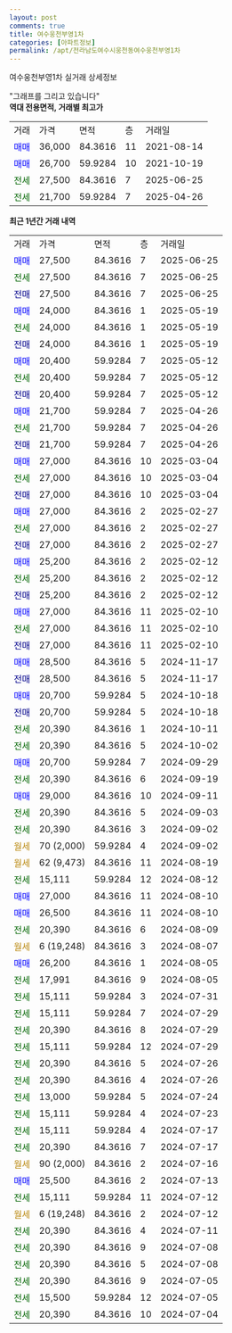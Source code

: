 ```yaml
---
layout: post
comments: true
title: 여수웅천부영1차
categories: [아파트정보]
permalink: /apt/전라남도여수시웅천동여수웅천부영1차
---
```


여수웅천부영1차 실거래 상세정보

<script type="text/javascript">
  google.charts.load('current', {'packages':['line', 'corechart']});
  google.charts.setOnLoadCallback(drawChart);

  function drawChart() {
    var data = new google.visualization.DataTable();
    data.addColumn('date', '거래일');
    data.addColumn('number', "매매");
    data.addColumn('number', "전세");
    data.addColumn('number', "전매");

    data.addRows([[new Date(Date.parse("2025-06-25")), 27500, null, null], [new Date(Date.parse("2025-06-25")), null, 27500, null], [new Date(Date.parse("2025-06-25")), null, null, 27500], [new Date(Date.parse("2025-05-19")), 24000, null, null], [new Date(Date.parse("2025-05-19")), null, 24000, null], [new Date(Date.parse("2025-05-19")), null, null, 24000], [new Date(Date.parse("2025-05-12")), 20400, null, null], [new Date(Date.parse("2025-05-12")), null, 20400, null], [new Date(Date.parse("2025-05-12")), null, null, 20400], [new Date(Date.parse("2025-04-26")), 21700, null, null], [new Date(Date.parse("2025-04-26")), null, 21700, null], [new Date(Date.parse("2025-04-26")), null, null, 21700], [new Date(Date.parse("2025-03-04")), 27000, null, null], [new Date(Date.parse("2025-03-04")), null, 27000, null], [new Date(Date.parse("2025-03-04")), null, null, 27000], [new Date(Date.parse("2025-02-27")), 27000, null, null], [new Date(Date.parse("2025-02-27")), null, 27000, null], [new Date(Date.parse("2025-02-27")), null, null, 27000], [new Date(Date.parse("2025-02-12")), 25200, null, null], [new Date(Date.parse("2025-02-12")), null, 25200, null], [new Date(Date.parse("2025-02-12")), null, null, 25200], [new Date(Date.parse("2025-02-10")), 27000, null, null], [new Date(Date.parse("2025-02-10")), null, 27000, null], [new Date(Date.parse("2025-02-10")), null, null, 27000], [new Date(Date.parse("2024-11-17")), 28500, null, null], [new Date(Date.parse("2024-11-17")), null, null, 28500], [new Date(Date.parse("2024-10-18")), 20700, null, null], [new Date(Date.parse("2024-10-18")), null, null, 20700], [new Date(Date.parse("2024-10-11")), null, 20390, null], [new Date(Date.parse("2024-10-02")), null, 20390, null], [new Date(Date.parse("2024-09-29")), 20700, null, null], [new Date(Date.parse("2024-09-19")), null, 20390, null], [new Date(Date.parse("2024-09-11")), 29000, null, null], [new Date(Date.parse("2024-09-03")), null, 20390, null], [new Date(Date.parse("2024-09-02")), null, 20390, null], [new Date(Date.parse("2024-09-02")), null, null, null], [new Date(Date.parse("2024-08-19")), null, null, null], [new Date(Date.parse("2024-08-12")), null, 15111, null], [new Date(Date.parse("2024-08-10")), 27000, null, null], [new Date(Date.parse("2024-08-10")), 26500, null, null], [new Date(Date.parse("2024-08-09")), null, 20390, null], [new Date(Date.parse("2024-08-07")), null, null, null], [new Date(Date.parse("2024-08-05")), 26200, null, null], [new Date(Date.parse("2024-08-05")), null, 17991, null], [new Date(Date.parse("2024-07-31")), null, 15111, null], [new Date(Date.parse("2024-07-29")), null, 15111, null], [new Date(Date.parse("2024-07-29")), null, 20390, null], [new Date(Date.parse("2024-07-29")), null, 15111, null], [new Date(Date.parse("2024-07-26")), null, 20390, null], [new Date(Date.parse("2024-07-26")), null, 20390, null], [new Date(Date.parse("2024-07-24")), null, 13000, null], [new Date(Date.parse("2024-07-23")), null, 15111, null], [new Date(Date.parse("2024-07-17")), null, 15111, null], [new Date(Date.parse("2024-07-17")), null, 20390, null], [new Date(Date.parse("2024-07-16")), null, null, null], [new Date(Date.parse("2024-07-13")), 25500, null, null], [new Date(Date.parse("2024-07-12")), null, 15111, null], [new Date(Date.parse("2024-07-12")), null, null, null], [new Date(Date.parse("2024-07-11")), null, 20390, null], [new Date(Date.parse("2024-07-08")), null, 20390, null], [new Date(Date.parse("2024-07-08")), null, 20390, null], [new Date(Date.parse("2024-07-05")), null, 20390, null], [new Date(Date.parse("2024-07-05")), null, 15500, null], [new Date(Date.parse("2024-07-04")), null, 20390, null]]);

    var options = {
      hAxis: {
        format: 'yyyy/MM/dd'
      },    
      lineWidth: 0,
      pointsVisible: true,    
      title: '최근 1년간 유형별 실거래가 분포',
      legend: { position: 'bottom' }
    };

    var formatter = new google.visualization.NumberFormat({pattern:'###,###'} );
    formatter.format(data, 1);
    formatter.format(data, 2);
    
    setTimeout(function() {
        var chart = new google.visualization.LineChart(document.getElementById('columnchart_material'));
        chart.draw(data, (options));
        document.getElementById('loading').style.display = 'none';
    }, 200);
  }
</script>


<div id="loading" style="z-index:20; display: block; margin-left: 0px">"그래프를 그리고 있습니다"</div>
<div id="columnchart_material" style="width: 95%; margin-left: 0px; display: block"></div>
<!-- contents start -->
<b>역대 전용면적, 거래별 최고가</b>
<table class="sortable">
    <tr>
      <td>거래</td>
      <td>가격</td>
      <td>면적</td>
      <td>층</td>
      <td>거래일</td>
    </tr>
        <tr>
          <td><a style="color: blue">매매</a></td>
          <td>36,000</td>
          <td>84.3616</td>
          <td>11</td>
          <td>2021-08-14</td>
        </tr>            <tr>
          <td><a style="color: blue">매매</a></td>
          <td>26,700</td>
          <td>59.9284</td>
          <td>10</td>
          <td>2021-10-19</td>
        </tr>        
        <tr>
              <td><a style="color: darkgreen">전세</a></td>
              <td>27,500</td>
              <td>84.3616</td>
              <td>7</td>
              <td>2025-06-25</td>
            </tr>            <tr>
              <td><a style="color: darkgreen">전세</a></td>
              <td>21,700</td>
              <td>59.9284</td>
              <td>7</td>
              <td>2025-04-26</td>
            </tr>        
    
</table>

<b>최근 1년간 거래 내역</b>

<table class="sortable">
    <tr>
      <td>거래</td>
      <td>가격</td>
      <td>면적</td>
      <td>층</td>
      <td>거래일</td>
    </tr>
    <tr>
      <td><a style="color: blue">매매</a></td>
      <td>27,500</td>
      <td>84.3616</td>
      <td>7</td>
      <td>2025-06-25</td>
    </tr>          <tr>
      <td><a style="color: darkgreen">전세</a></td>
      <td>27,500</td>
      <td>84.3616</td>
      <td>7</td>
      <td>2025-06-25</td>
    </tr>          <tr>
      <td><a style="color: darkblue">전매</a></td>
      <td>27,500</td>
      <td>84.3616</td>
      <td>7</td>
      <td>2025-06-25</td>
    </tr>          <tr>
      <td><a style="color: blue">매매</a></td>
      <td>24,000</td>
      <td>84.3616</td>
      <td>1</td>
      <td>2025-05-19</td>
    </tr>          <tr>
      <td><a style="color: darkgreen">전세</a></td>
      <td>24,000</td>
      <td>84.3616</td>
      <td>1</td>
      <td>2025-05-19</td>
    </tr>          <tr>
      <td><a style="color: darkblue">전매</a></td>
      <td>24,000</td>
      <td>84.3616</td>
      <td>1</td>
      <td>2025-05-19</td>
    </tr>          <tr>
      <td><a style="color: blue">매매</a></td>
      <td>20,400</td>
      <td>59.9284</td>
      <td>7</td>
      <td>2025-05-12</td>
    </tr>          <tr>
      <td><a style="color: darkgreen">전세</a></td>
      <td>20,400</td>
      <td>59.9284</td>
      <td>7</td>
      <td>2025-05-12</td>
    </tr>          <tr>
      <td><a style="color: darkblue">전매</a></td>
      <td>20,400</td>
      <td>59.9284</td>
      <td>7</td>
      <td>2025-05-12</td>
    </tr>          <tr>
      <td><a style="color: blue">매매</a></td>
      <td>21,700</td>
      <td>59.9284</td>
      <td>7</td>
      <td>2025-04-26</td>
    </tr>          <tr>
      <td><a style="color: darkgreen">전세</a></td>
      <td>21,700</td>
      <td>59.9284</td>
      <td>7</td>
      <td>2025-04-26</td>
    </tr>          <tr>
      <td><a style="color: darkblue">전매</a></td>
      <td>21,700</td>
      <td>59.9284</td>
      <td>7</td>
      <td>2025-04-26</td>
    </tr>          <tr>
      <td><a style="color: blue">매매</a></td>
      <td>27,000</td>
      <td>84.3616</td>
      <td>10</td>
      <td>2025-03-04</td>
    </tr>          <tr>
      <td><a style="color: darkgreen">전세</a></td>
      <td>27,000</td>
      <td>84.3616</td>
      <td>10</td>
      <td>2025-03-04</td>
    </tr>          <tr>
      <td><a style="color: darkblue">전매</a></td>
      <td>27,000</td>
      <td>84.3616</td>
      <td>10</td>
      <td>2025-03-04</td>
    </tr>          <tr>
      <td><a style="color: blue">매매</a></td>
      <td>27,000</td>
      <td>84.3616</td>
      <td>2</td>
      <td>2025-02-27</td>
    </tr>          <tr>
      <td><a style="color: darkgreen">전세</a></td>
      <td>27,000</td>
      <td>84.3616</td>
      <td>2</td>
      <td>2025-02-27</td>
    </tr>          <tr>
      <td><a style="color: darkblue">전매</a></td>
      <td>27,000</td>
      <td>84.3616</td>
      <td>2</td>
      <td>2025-02-27</td>
    </tr>          <tr>
      <td><a style="color: blue">매매</a></td>
      <td>25,200</td>
      <td>84.3616</td>
      <td>2</td>
      <td>2025-02-12</td>
    </tr>          <tr>
      <td><a style="color: darkgreen">전세</a></td>
      <td>25,200</td>
      <td>84.3616</td>
      <td>2</td>
      <td>2025-02-12</td>
    </tr>          <tr>
      <td><a style="color: darkblue">전매</a></td>
      <td>25,200</td>
      <td>84.3616</td>
      <td>2</td>
      <td>2025-02-12</td>
    </tr>          <tr>
      <td><a style="color: blue">매매</a></td>
      <td>27,000</td>
      <td>84.3616</td>
      <td>11</td>
      <td>2025-02-10</td>
    </tr>          <tr>
      <td><a style="color: darkgreen">전세</a></td>
      <td>27,000</td>
      <td>84.3616</td>
      <td>11</td>
      <td>2025-02-10</td>
    </tr>          <tr>
      <td><a style="color: darkblue">전매</a></td>
      <td>27,000</td>
      <td>84.3616</td>
      <td>11</td>
      <td>2025-02-10</td>
    </tr>          <tr>
      <td><a style="color: blue">매매</a></td>
      <td>28,500</td>
      <td>84.3616</td>
      <td>5</td>
      <td>2024-11-17</td>
    </tr>          <tr>
      <td><a style="color: darkblue">전매</a></td>
      <td>28,500</td>
      <td>84.3616</td>
      <td>5</td>
      <td>2024-11-17</td>
    </tr>          <tr>
      <td><a style="color: blue">매매</a></td>
      <td>20,700</td>
      <td>59.9284</td>
      <td>5</td>
      <td>2024-10-18</td>
    </tr>          <tr>
      <td><a style="color: darkblue">전매</a></td>
      <td>20,700</td>
      <td>59.9284</td>
      <td>5</td>
      <td>2024-10-18</td>
    </tr>          <tr>
      <td><a style="color: darkgreen">전세</a></td>
      <td>20,390</td>
      <td>84.3616</td>
      <td>1</td>
      <td>2024-10-11</td>
    </tr>          <tr>
      <td><a style="color: darkgreen">전세</a></td>
      <td>20,390</td>
      <td>84.3616</td>
      <td>5</td>
      <td>2024-10-02</td>
    </tr>          <tr>
      <td><a style="color: blue">매매</a></td>
      <td>20,700</td>
      <td>59.9284</td>
      <td>7</td>
      <td>2024-09-29</td>
    </tr>          <tr>
      <td><a style="color: darkgreen">전세</a></td>
      <td>20,390</td>
      <td>84.3616</td>
      <td>6</td>
      <td>2024-09-19</td>
    </tr>          <tr>
      <td><a style="color: blue">매매</a></td>
      <td>29,000</td>
      <td>84.3616</td>
      <td>10</td>
      <td>2024-09-11</td>
    </tr>          <tr>
      <td><a style="color: darkgreen">전세</a></td>
      <td>20,390</td>
      <td>84.3616</td>
      <td>5</td>
      <td>2024-09-03</td>
    </tr>          <tr>
      <td><a style="color: darkgreen">전세</a></td>
      <td>20,390</td>
      <td>84.3616</td>
      <td>3</td>
      <td>2024-09-02</td>
    </tr>          <tr>
      <td><a style="color: darkgoldenrod">월세</a></td>
      <td>70 (2,000)</td>
      <td>59.9284</td>
      <td>4</td>
      <td>2024-09-02</td>
    </tr>          <tr>
      <td><a style="color: darkgoldenrod">월세</a></td>
      <td>62 (9,473)</td>
      <td>84.3616</td>
      <td>11</td>
      <td>2024-08-19</td>
    </tr>          <tr>
      <td><a style="color: darkgreen">전세</a></td>
      <td>15,111</td>
      <td>59.9284</td>
      <td>12</td>
      <td>2024-08-12</td>
    </tr>          <tr>
      <td><a style="color: blue">매매</a></td>
      <td>27,000</td>
      <td>84.3616</td>
      <td>11</td>
      <td>2024-08-10</td>
    </tr>          <tr>
      <td><a style="color: blue">매매</a></td>
      <td>26,500</td>
      <td>84.3616</td>
      <td>11</td>
      <td>2024-08-10</td>
    </tr>          <tr>
      <td><a style="color: darkgreen">전세</a></td>
      <td>20,390</td>
      <td>84.3616</td>
      <td>6</td>
      <td>2024-08-09</td>
    </tr>          <tr>
      <td><a style="color: darkgoldenrod">월세</a></td>
      <td>6 (19,248)</td>
      <td>84.3616</td>
      <td>3</td>
      <td>2024-08-07</td>
    </tr>          <tr>
      <td><a style="color: blue">매매</a></td>
      <td>26,200</td>
      <td>84.3616</td>
      <td>1</td>
      <td>2024-08-05</td>
    </tr>          <tr>
      <td><a style="color: darkgreen">전세</a></td>
      <td>17,991</td>
      <td>84.3616</td>
      <td>9</td>
      <td>2024-08-05</td>
    </tr>          <tr>
      <td><a style="color: darkgreen">전세</a></td>
      <td>15,111</td>
      <td>59.9284</td>
      <td>3</td>
      <td>2024-07-31</td>
    </tr>          <tr>
      <td><a style="color: darkgreen">전세</a></td>
      <td>15,111</td>
      <td>59.9284</td>
      <td>7</td>
      <td>2024-07-29</td>
    </tr>          <tr>
      <td><a style="color: darkgreen">전세</a></td>
      <td>20,390</td>
      <td>84.3616</td>
      <td>8</td>
      <td>2024-07-29</td>
    </tr>          <tr>
      <td><a style="color: darkgreen">전세</a></td>
      <td>15,111</td>
      <td>59.9284</td>
      <td>12</td>
      <td>2024-07-29</td>
    </tr>          <tr>
      <td><a style="color: darkgreen">전세</a></td>
      <td>20,390</td>
      <td>84.3616</td>
      <td>5</td>
      <td>2024-07-26</td>
    </tr>          <tr>
      <td><a style="color: darkgreen">전세</a></td>
      <td>20,390</td>
      <td>84.3616</td>
      <td>4</td>
      <td>2024-07-26</td>
    </tr>          <tr>
      <td><a style="color: darkgreen">전세</a></td>
      <td>13,000</td>
      <td>59.9284</td>
      <td>5</td>
      <td>2024-07-24</td>
    </tr>          <tr>
      <td><a style="color: darkgreen">전세</a></td>
      <td>15,111</td>
      <td>59.9284</td>
      <td>4</td>
      <td>2024-07-23</td>
    </tr>          <tr>
      <td><a style="color: darkgreen">전세</a></td>
      <td>15,111</td>
      <td>59.9284</td>
      <td>4</td>
      <td>2024-07-17</td>
    </tr>          <tr>
      <td><a style="color: darkgreen">전세</a></td>
      <td>20,390</td>
      <td>84.3616</td>
      <td>7</td>
      <td>2024-07-17</td>
    </tr>          <tr>
      <td><a style="color: darkgoldenrod">월세</a></td>
      <td>90 (2,000)</td>
      <td>84.3616</td>
      <td>2</td>
      <td>2024-07-16</td>
    </tr>          <tr>
      <td><a style="color: blue">매매</a></td>
      <td>25,500</td>
      <td>84.3616</td>
      <td>2</td>
      <td>2024-07-13</td>
    </tr>          <tr>
      <td><a style="color: darkgreen">전세</a></td>
      <td>15,111</td>
      <td>59.9284</td>
      <td>11</td>
      <td>2024-07-12</td>
    </tr>          <tr>
      <td><a style="color: darkgoldenrod">월세</a></td>
      <td>6 (19,248)</td>
      <td>84.3616</td>
      <td>2</td>
      <td>2024-07-12</td>
    </tr>          <tr>
      <td><a style="color: darkgreen">전세</a></td>
      <td>20,390</td>
      <td>84.3616</td>
      <td>4</td>
      <td>2024-07-11</td>
    </tr>          <tr>
      <td><a style="color: darkgreen">전세</a></td>
      <td>20,390</td>
      <td>84.3616</td>
      <td>9</td>
      <td>2024-07-08</td>
    </tr>          <tr>
      <td><a style="color: darkgreen">전세</a></td>
      <td>20,390</td>
      <td>84.3616</td>
      <td>5</td>
      <td>2024-07-08</td>
    </tr>          <tr>
      <td><a style="color: darkgreen">전세</a></td>
      <td>20,390</td>
      <td>84.3616</td>
      <td>9</td>
      <td>2024-07-05</td>
    </tr>          <tr>
      <td><a style="color: darkgreen">전세</a></td>
      <td>15,500</td>
      <td>59.9284</td>
      <td>12</td>
      <td>2024-07-05</td>
    </tr>          <tr>
      <td><a style="color: darkgreen">전세</a></td>
      <td>20,390</td>
      <td>84.3616</td>
      <td>10</td>
      <td>2024-07-04</td>
    </tr>      </table>
<!-- contents end -->    


